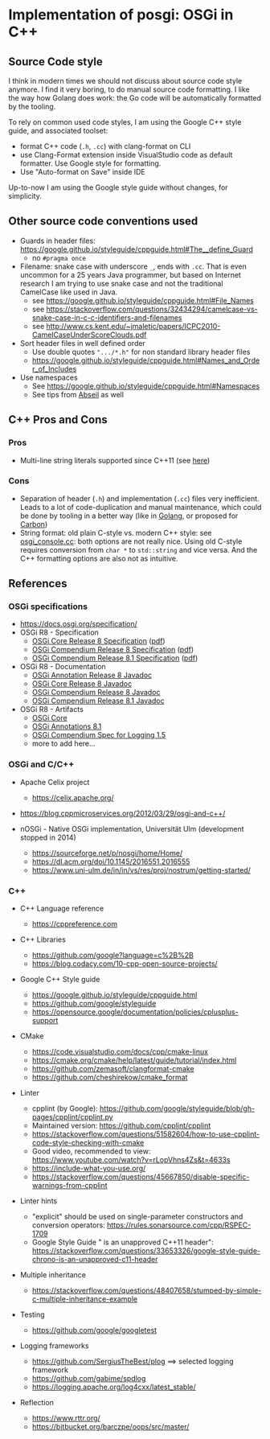 # Implementation of posgi: OSGi in C++

## Source Code style

I think in modern times we should not discuss about source code style anymore. I find it very boring, to do manual source code formatting. I like the way how Golang does work: the Go code will be automatically formatted by the tooling.

To rely on common used code styles, I am using the Google C++ style guide, and associated toolset:

* format C++ code (`.h`, `.cc`) with clang-format on CLI
* use Clang-Format extension inside VisualStudio code as default formatter. Use Google style for formatting.
* Use "Auto-format on Save" inside IDE

Up-to-now I am using the Google style guide without changes, for simplicity.

## Other source code conventions used

* Guards in header files: <https://google.github.io/styleguide/cppguide.html#The__define_Guard>
  * no `#pragma once`
* Filename: snake case with underscore `_`, ends with `.cc`. That is even uncommon for a 25 years Java programmer, but based on Internet research I am trying to use snake case and not the traditional CamelCase like used in Java.
  * see <https://google.github.io/styleguide/cppguide.html#File_Names>
  * see <https://stackoverflow.com/questions/32434294/camelcase-vs-snake-case-in-c-c-identifiers-and-filenames>
  * see <http://www.cs.kent.edu/~jmaletic/papers/ICPC2010-CamelCaseUnderScoreClouds.pdf>
* Sort header files in well defined order
  * Use double quotes `".../*.h"` for non standard library header files
  * <https://google.github.io/styleguide/cppguide.html#Names_and_Order_of_Includes>
* Use namespaces
  * See <https://google.github.io/styleguide/cppguide.html#Namespaces>
  * See tips from [Abseil](https://abseil.io/tips/130) as well

## C++ Pros and Cons

### Pros

* Multi-line string literals supported since C++11 (see [here](https://en.cppreference.com/w/cpp/language/string_literal))

### Cons

* Separation of header (`.h`) and implementation (`.cc`) files very inefficient. Leads to a lot of code-duplication and manual maintenance, which could be done by tooling in a better way (like in [Golang](https://go.dev/), or proposed for [Carbon](https://github.com/carbon-language/carbon-lang))
* String format: old plain C-style vs. modern C++ style: see [osgi_console.cc](../framework/osgi_console.cc): both options are not really nice. Using old C-style requires conversion from `char *` to `std::string` and vice versa. And the C++ formatting options are also not as intuitive.

## References

### OSGi specifications

* <https://docs.osgi.org/specification/>
* OSGi R8 - Specification
  * [OSGi Core Release 8 Specification](https://docs.osgi.org/specification/osgi.core/8.0.0/) ([pdf](https://docs.osgi.org/download/r8/osgi.core-8.0.0.pdf))
  * [OSGi Compendium Release 8 Specification](https://docs.osgi.org/specification/osgi.cmpn/8.0.0/) ([pdf](https://docs.osgi.org/download/r8/osgi.cmpn-8.0.0.pdf))
  * [OSGi Compendium Release 8.1 Specification](https://docs.osgi.org/specification/osgi.cmpn/8.1.0/) ([pdf](https://docs.osgi.org/download/r8/osgi.cmpn-8.1.0.pdf))
* OSGi R8 - Documentation
  * [OSGi Annotation Release 8 Javadoc](https://docs.osgi.org/javadoc/osgi.annotation/8.1.0/)
  * [OSGi Core Release 8 Javadoc](https://docs.osgi.org/javadoc/osgi.core/8.0.0/)
  * [OSGi Compendium Release 8 Javadoc](https://docs.osgi.org/javadoc/osgi.cmpn/8.0.0/)
  * [OSGi Compendium Release 8.1 Javadoc](https://docs.osgi.org/javadoc/osgi.cmpn/8.1.0/)
* OSGi R8 - Artifacts
  * [OSGi Core](https://central.sonatype.com/artifact/org.osgi/osgi.core/8.0.0)
  * [OSGi Annotations 8.1](https://central.sonatype.com/artifact/org.osgi/osgi.annotation/8.1.0)
  * [OSGi Compendium Spec for Logging 1.5](https://central.sonatype.com/artifact/org.osgi/org.osgi.service.log/1.5.0)
  * more to add here...

### OSGi and C/C++

* Apache Celix project
  * <https://celix.apache.org/>

* <https://blog.cppmicroservices.org/2012/03/29/osgi-and-c++/>

* nOSGi - Native OSGi implementation, Universität Ulm (development stopped in 2014)
  * <https://sourceforge.net/p/nosgi/home/Home/>
  * <https://dl.acm.org/doi/10.1145/2016551.2016555>
  * <https://www.uni-ulm.de/in/in/vs/res/proj/nostrum/getting-started/>

### C++

* C++ Language reference
  * <https://cppreference.com>

* C++ Libraries
  * <https://github.com/google?language=c%2B%2B>
  * <https://blog.codacy.com/10-cpp-open-source-projects/>

* Google C++ Style guide
  * <https://google.github.io/styleguide/cppguide.html>
  * <https://github.com/google/styleguide>
  * <https://opensource.google/documentation/policies/cplusplus-support>

* CMake
  * <https://code.visualstudio.com/docs/cpp/cmake-linux>
  * <https://cmake.org/cmake/help/latest/guide/tutorial/index.html>
  * <https://github.com/zemasoft/clangformat-cmake>
  * <https://github.com/cheshirekow/cmake_format>

* Linter
  * cpplint (by Google): <https://github.com/google/styleguide/blob/gh-pages/cpplint/cpplint.py>
  * Maintained version: <https://github.com/cpplint/cpplint>
  * <https://stackoverflow.com/questions/51582604/how-to-use-cpplint-code-style-checking-with-cmake>
  * Good video, recommended to view: <https://www.youtube.com/watch?v=rLopVhns4Zs&t=4633s>
  * <https://include-what-you-use.org/>
  * <https://stackoverflow.com/questions/45667850/disable-specific-warnings-from-cpplint>

* Linter hints
  * "explicit" should be used on single-parameter constructors and conversion operators: <https://rules.sonarsource.com/cpp/RSPEC-1709>
  * Google Style Guide "<chrono> is an unapproved C++11 header": <https://stackoverflow.com/questions/33653326/google-style-guide-chrono-is-an-unapproved-c11-header>

* Multiple inheritance
  * <https://stackoverflow.com/questions/48407658/stumped-by-simple-c-multiple-inheritance-example>

* Testing
  * <https://github.com/google/googletest>

* Logging frameworks
  * <https://github.com/SergiusTheBest/plog> ==> selected logging framework
  * <https://github.com/gabime/spdlog>
  * <https://logging.apache.org/log4cxx/latest_stable/>

* Reflection
  * <https://www.rttr.org/>
  * <https://bitbucket.org/barczpe/oops/src/master/>
